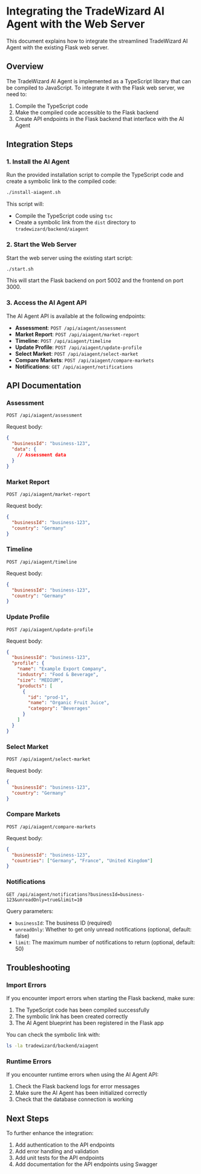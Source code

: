 # Integrating the TradeWizard AI Agent with the Web Server

This document explains how to integrate the streamlined TradeWizard AI Agent with the existing Flask web server.

## Overview

The TradeWizard AI Agent is implemented as a TypeScript library that can be compiled to JavaScript. To integrate it with the Flask web server, we need to:

1. Compile the TypeScript code
2. Make the compiled code accessible to the Flask backend
3. Create API endpoints in the Flask backend that interface with the AI Agent

## Integration Steps

### 1. Install the AI Agent

Run the provided installation script to compile the TypeScript code and create a symbolic link to the compiled code:

```bash
./install-aiagent.sh
```

This script will:
- Compile the TypeScript code using `tsc`
- Create a symbolic link from the `dist` directory to `tradewizard/backend/aiagent`

### 2. Start the Web Server

Start the web server using the existing start script:

```bash
./start.sh
```

This will start the Flask backend on port 5002 and the frontend on port 3000.

### 3. Access the AI Agent API

The AI Agent API is available at the following endpoints:

- **Assessment**: `POST /api/aiagent/assessment`
- **Market Report**: `POST /api/aiagent/market-report`
- **Timeline**: `POST /api/aiagent/timeline`
- **Update Profile**: `POST /api/aiagent/update-profile`
- **Select Market**: `POST /api/aiagent/select-market`
- **Compare Markets**: `POST /api/aiagent/compare-markets`
- **Notifications**: `GET /api/aiagent/notifications`

## API Documentation

### Assessment

```
POST /api/aiagent/assessment
```

Request body:
```json
{
  "businessId": "business-123",
  "data": {
    // Assessment data
  }
}
```

### Market Report

```
POST /api/aiagent/market-report
```

Request body:
```json
{
  "businessId": "business-123",
  "country": "Germany"
}
```

### Timeline

```
POST /api/aiagent/timeline
```

Request body:
```json
{
  "businessId": "business-123",
  "country": "Germany"
}
```

### Update Profile

```
POST /api/aiagent/update-profile
```

Request body:
```json
{
  "businessId": "business-123",
  "profile": {
    "name": "Example Export Company",
    "industry": "Food & Beverage",
    "size": "MEDIUM",
    "products": [
      {
        "id": "prod-1",
        "name": "Organic Fruit Juice",
        "category": "Beverages"
      }
    ]
  }
}
```

### Select Market

```
POST /api/aiagent/select-market
```

Request body:
```json
{
  "businessId": "business-123",
  "country": "Germany"
}
```

### Compare Markets

```
POST /api/aiagent/compare-markets
```

Request body:
```json
{
  "businessId": "business-123",
  "countries": ["Germany", "France", "United Kingdom"]
}
```

### Notifications

```
GET /api/aiagent/notifications?businessId=business-123&unreadOnly=true&limit=10
```

Query parameters:
- `businessId`: The business ID (required)
- `unreadOnly`: Whether to get only unread notifications (optional, default: false)
- `limit`: The maximum number of notifications to return (optional, default: 50)

## Troubleshooting

### Import Errors

If you encounter import errors when starting the Flask backend, make sure:

1. The TypeScript code has been compiled successfully
2. The symbolic link has been created correctly
3. The AI Agent blueprint has been registered in the Flask app

You can check the symbolic link with:

```bash
ls -la tradewizard/backend/aiagent
```

### Runtime Errors

If you encounter runtime errors when using the AI Agent API:

1. Check the Flask backend logs for error messages
2. Make sure the AI Agent has been initialized correctly
3. Check that the database connection is working

## Next Steps

To further enhance the integration:

1. Add authentication to the API endpoints
2. Add error handling and validation
3. Add unit tests for the API endpoints
4. Add documentation for the API endpoints using Swagger 